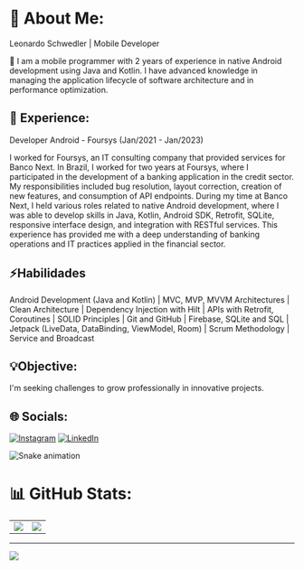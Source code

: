 # 📝 About Me:
Leonardo Schwedler | Mobile Developer<br>

📱 I am a mobile programmer with 2 years of experience in native Android development using Java and Kotlin. I have advanced knowledge in managing the application lifecycle of software architecture and in performance optimization.

## 💼 Experience:

Developer Android - Foursys (Jan/2021 - Jan/2023)

I worked for Foursys, an IT consulting company that provided services for Banco Next. In Brazil, I worked for two years at Foursys, where I participated in the development of a banking application in the credit sector. My responsibilities included bug resolution, layout correction, creation of new features, and consumption of API endpoints. During my time at Banco Next, I held various roles related to native Android development, where I was able to develop skills in Java, Kotlin, Android SDK, Retrofit, SQLite, responsive interface design, and integration with RESTful services. This experience has provided me with a deep understanding of banking operations and IT practices applied in the financial sector.

## ⚡Habilidades

Android Development (Java and Kotlin)
| MVC, MVP, MVVM Architectures
| Clean Architecture
| Dependency Injection with Hilt
| APIs with Retrofit, Coroutines
| SOLID Principles
| Git and GitHub
| Firebase, SQLite and SQL
| Jetpack (LiveData, DataBinding, ViewModel, Room)
| Scrum Methodology
| Service and Broadcast

## 💡Objective:

I'm seeking challenges to grow professionally in innovative projects.

## 🌐 Socials:
[![Instagram](https://img.shields.io/badge/Instagram-%23E4405F.svg?logo=Instagram&logoColor=white)](https://www.instagram.com/developer_ls/) [![LinkedIn](https://img.shields.io/badge/LinkedIn-%230077B5.svg?logo=linkedin&logoColor=white)](https://www.linkedin.com/in/leonardo-schwedler-4761001a3/) 

![Snake animation](https://github.com/leehxd/leehxd/blob/output/github-contribution-grid-snake.svg)

# 📊 GitHub Stats:
<table>
  <tr>
    <td>
      <img src="https://github-readme-stats.vercel.app/api?username=leoschwedler&theme=radical&hide_border=false&include_all_commits=true&count_private=false" />
    </td>
    <td>
      <img src="https://github-readme-streak-stats.herokuapp.com/?user=leoschwedler&theme=radical&hide_border=false" />
    </td>
  </tr>
</table>

---
[![](https://visitcount.itsvg.in/api?id=leoschwedler&icon=0&color=0)](https://visitcount.itsvg.in)

<!-- Proudly created with GPRM ( https://gprm.itsvg.in ) -->

